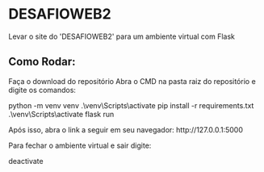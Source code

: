 # DESAFIOWEB2
Levar o site do 'DESAFIOWEB2' para um ambiente virtual com Flask

## Como Rodar:
Faça o download do repositório
Abra o CMD na pasta raiz do repositório e digite os comandos:
<p>
python -m venv venv
.\venv\Scripts\activate
pip install -r requirements.txt
.\venv\Scripts\activate
flask run
</p>
Após isso, abra o link a seguir em seu navegador: http://127.0.0.1:5000

Para fechar o ambiente virtual e sair digite:
<p>
deactivate
</p>
